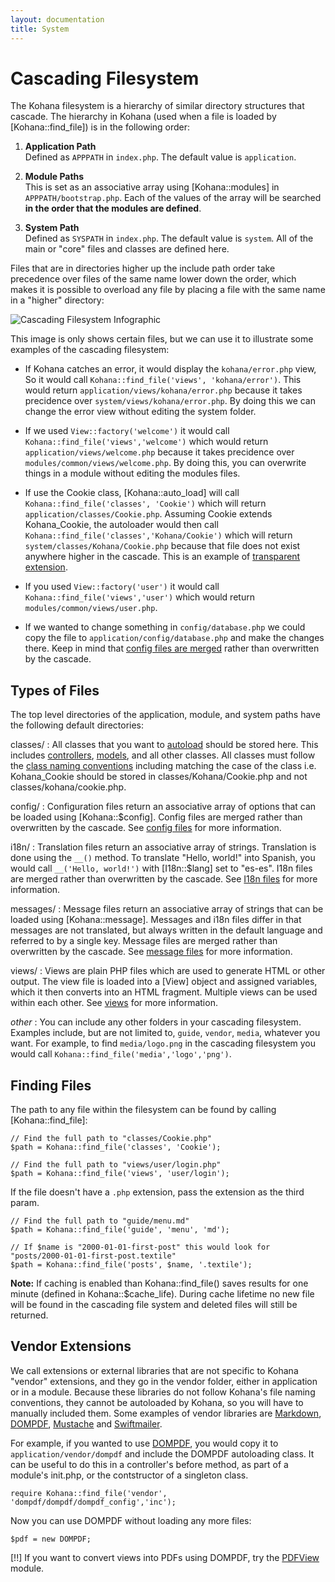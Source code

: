 ```yaml
---
layout: documentation
title: System
---
```

# Cascading Filesystem

The Kohana filesystem is a hierarchy of similar directory structures that cascade. The hierarchy in Kohana (used when a file is loaded by [Kohana::find_file]) is in the following order:

1. **Application Path**  
   Defined as `APPPATH` in `index.php`. The default value is `application`.

2. **Module Paths**  
   This is set as an associative array using [Kohana::modules] in `APPPATH/bootstrap.php`. Each of the values of the array will be searched **in the order that the modules are defined**.

3. **System Path**  
   Defined as `SYSPATH` in `index.php`. The default value is `system`. All of the main or "core" files and classes are defined here.

Files that are in directories higher up the include path order take precedence over files of the same name lower down the order, which makes it is possible to overload any file by placing a file with the same name in a "higher" directory:

![Cascading Filesystem Infographic](/documentation/system/cascading_filesystem.png)

This image is only shows certain files, but we can use it to illustrate some examples of the cascading filesystem:

* If Kohana catches an error, it would display the `kohana/error.php` view, So it would call `Kohana::find_file('views', 'kohana/error')`.  This would return `application/views/kohana/error.php` because it takes precidence over `system/views/kohana/error.php`.  By doing this we can change the error view without editing the system folder.

* If we used `View::factory('welcome')` it would call `Kohana::find_file('views','welcome')` which would return `application/views/welcome.php` because it takes precidence over `modules/common/views/welcome.php`.  By doing this, you can overwrite things in a module without editing the modules files.

* If use the Cookie class, [Kohana::auto_load] will call `Kohana::find_file('classes', 'Cookie')` which will return `application/classes/Cookie.php`.  Assuming Cookie extends Kohana_Cookie, the autoloader would then call `Kohana::find_file('classes','Kohana/Cookie')` which will return `system/classes/Kohana/Cookie.php` because that file does not exist anywhere higher in the cascade.  This is an example of [transparent extension](/documentation/system/extension).

* If you used `View::factory('user')` it would call `Kohana::find_file('views','user')` which would return `modules/common/views/user.php`.

* If we wanted to change something in `config/database.php` we could copy the file to `application/config/database.php` and make the changes there.  Keep in mind that [config files are merged](/documentation/system/files/config#merge) rather than overwritten by the cascade.

## Types of Files

The top level directories of the application, module, and system paths have the following default directories:

classes/
:  All classes that you want to [autoload](/documentation/system/autoloading) should be stored here. This includes [controllers](/documentation/system/mvc/controllers), [models](/documentation/system/mvc/models), and all other classes. All classes must follow the [class naming conventions](/documentation/system/conventions#class-names-and-file-location) including matching the case of the class i.e. Kohana_Cookie should be stored in classes/Kohana/Cookie.php and not classes/kohana/cookie.php.

config/
:  Configuration files return an associative array of options that can be loaded using [Kohana::$config]. Config files are merged rather than overwritten by the cascade. See [config files](/documentation/system/files/config) for more information.

i18n/
:  Translation files return an associative array of strings. Translation is done using the `__()` method. To translate "Hello, world!" into Spanish, you would call `__('Hello, world!')` with [I18n::$lang] set to "es-es". I18n files are merged rather than overwritten by the cascade. See [I18n files](/documentation/system/files/i18n) for more information.

messages/
:  Message files return an associative array of strings that can be loaded using [Kohana::message]. Messages and i18n files differ in that messages are not translated, but always written in the default language and referred to by a single key. Message files are merged rather than overwritten by the cascade. See [message files](/documentation/system/files/messages) for more information.

views/
:  Views are plain PHP files which are used to generate HTML or other output. The view file is loaded into a [View] object and assigned variables, which it then converts into an HTML fragment. Multiple views can be used within each other. See [views](/documentation/system/mvc/views) for more information.

*other*
:  You can include any other folders in your cascading filesystem.  Examples include, but are not limited to, `guide`, `vendor`, `media`, whatever you want.  For example, to find `media/logo.png` in the cascading filesystem you would call `Kohana::find_file('media','logo','png')`.

## Finding Files

The path to any file within the filesystem can be found by calling [Kohana::find_file]:

    // Find the full path to "classes/Cookie.php"
    $path = Kohana::find_file('classes', 'Cookie');

    // Find the full path to "views/user/login.php"
    $path = Kohana::find_file('views', 'user/login');
	
If the file doesn't have a `.php` extension, pass the extension as the third param.

	// Find the full path to "guide/menu.md"
	$path = Kohana::find_file('guide', 'menu', 'md');

	// If $name is "2000-01-01-first-post" this would look for "posts/2000-01-01-first-post.textile"
	$path = Kohana::find_file('posts', $name, '.textile');

**Note:** If caching is enabled than Kohana::find_file() saves results for one minute (defined in Kohana::$cache_life). During cache lifetime no new file will be found in the cascading file system and deleted files will still be returned.

## Vendor Extensions

We call extensions or external libraries that are not specific to Kohana "vendor" extensions, and they go in the vendor folder, either in application or in a module.  Because these libraries do not follow Kohana's file naming conventions, they cannot be autoloaded by Kohana, so you will have to manually included them. Some examples of vendor libraries are [Markdown](http://daringfireball.net/projects/markdown/), [DOMPDF](http://code.google.com/p/dompdf),  [Mustache](http://github.com/bobthecow/mustache.php) and [Swiftmailer](http://swiftmailer.org/).

For example, if you wanted to use [DOMPDF](http://code.google.com/p/dompdf), you would copy it to `application/vendor/dompdf` and include the DOMPDF autoloading class.  It can be useful to do this in a controller's before method, as part of a module's init.php, or the contstructor of a singleton class.

    require Kohana::find_file('vendor', 'dompdf/dompdf/dompdf_config','inc');

Now you can use DOMPDF without loading any more files:

    $pdf = new DOMPDF;

[!!] If you want to convert views into PDFs using DOMPDF, try the [PDFView](http://github.com/shadowhand/pdfview) module.